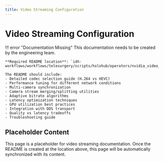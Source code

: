 ```yaml
---
title: Video Streaming Configuration
---
```


# Video Streaming Configuration

!!! error "Documentation Missing"
    This documentation needs to be created by the engineering team.
    
    **Required README location**: `i4h-workflows/workflows/telesurgery/scripts/holohub/operators/nvidia_video_codec/README.md`
    
    The README should include:
    - Detailed codec selection guide (H.264 vs HEVC)
    - Performance tuning for different network conditions
    - Multi-camera synchronization
    - Camera stream merging/splitting utilities
    - Adaptive bitrate algorithms
    - Latency optimization techniques
    - GPU utilization best practices
    - Integration with DDS transport
    - Quality vs latency tradeoffs
    - Troubleshooting guide

## Placeholder Content

This page is a placeholder for video streaming documentation. Once the README is created at the location above, this page will be automatically synchronized with its content.